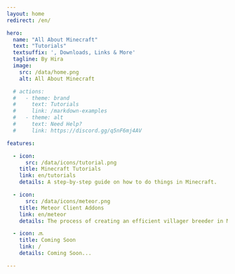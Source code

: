 ```yaml
---
layout: home
redirect: /en/ 

hero:
  name: "All About Minecraft"
  text: "Tutorials"
  textsuffix: ', Downloads, Links & More'
  tagline: By Hira
  image:
    src: /data/home.png
    alt: All About Minecraft

  # actions:
  #   - theme: brand
  #     text: Tutorials
  #     link: /markdown-examples
  #   - theme: alt
  #     text: Need Help?
  #     link: https://discord.gg/q5nF6mj4AV

features:

  - icon:
      src: /data/icons/tutorial.png
    title: Minecraft Tutorials
    link: en/tutorials
    details: A step-by-step guide on how to do things in Minecraft.

  - icon:
      src: /data/icons/meteor.png
    title: Meteor Client Addons
    link: en/meteor
    details: The process of creating an efficient villager breeder in Minecraft

  - icon: 🔜
    title: Coming Soon
    link: /
    details: Coming Soon...

---
```

<Home />

<!-- :::raw
<div class="overflow-hidden"></div>
::: -->
